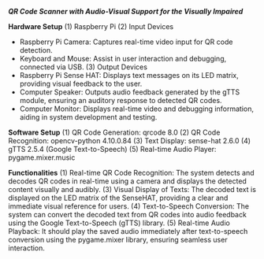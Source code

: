 _**QR Code Scanner with Audio-Visual Support for the Visually Impaired**_

**Hardware Setup**
(1) Raspberry Pi
(2) Input Devices
- Raspberry Pi Camera: Captures real-time video input for QR code detection.
- Keyboard and Mouse: Assist in user interaction and debugging, connected via USB.
(3) Output Devices
- Raspberry Pi Sense HAT: Displays text messages on its LED matrix, providing visual feedback to the user.
- Computer Speaker: Outputs audio feedback generated by the gTTS module, ensuring an auditory response to detected QR codes.
- Computer Monitor: Displays real-time video and debugging information, aiding in system development and testing.

**Software Setup**
(1) QR Code Generation: qrcode 8.0
(2) QR Code Recognition: opencv-python 4.10.0.84
(3) Text Display: sense-hat 2.6.0
(4) gTTS 2.5.4 (Google Text-to-Speech)
(5) Real-time Audio Player: pygame.mixer.music

**Functionalities**
(1) Real-time QR Code Recognition: The system detects and decodes QR codes in real-time using a camera and displays the detected content visually and audibly.
(3) Visual Display of Texts: The decoded text is displayed on the LED matrix of the SenseHAT, providing a clear and immediate visual reference for users.
(4) Text-to-Speech Conversion: The system can convert the decoded text from QR codes into audio feedback using the Google Text-to-Speech (gTTS) library.
(5) Real-time Audio Playback: It should play the saved audio immediately after text-to-speech conversion using the pygame.mixer library, ensuring seamless user interaction.
